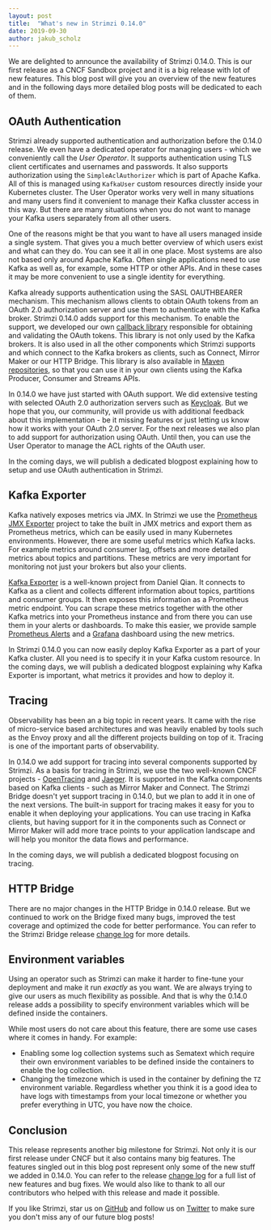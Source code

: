 ```yaml
---
layout: post
title:  "What's new in Strimzi 0.14.0"
date: 2019-09-30
author: jakub_scholz
---
```


We are delighted to announce the availability of Strimzi 0.14.0.
This is our first release as a CNCF Sandbox project and it is a big release with lot of new features.
This blog post will give you an overview of the new features and in the following days more detailed blog posts will be dedicated to each of them.

<!--more-->

## OAuth Authentication

Strimzi already supported authentication and authorization before the 0.14.0 release.
We even have a dedicated operator for managing users - which we conveniently call the _User Operator_.
It supports authentication using TLS client certificates and usernames and passwords.
It also supports authorization using the `SimpleAclAuthorizer` which is part of Apache Kafka.
All of this is managed using `KafkaUser` custom resources directly inside your Kubernetes cluster.
The User Operator works very well in many situations and many users find it convenient to manage their Kafka clusster access in this way.
But there are many situations when you do not want to manage your Kafka users separately from all other users.

One of the reasons might be that you want to have all users managed inside a single system.
That gives you a much better overview of which users exist and what can they do. 
You can see it all in one place.
Most systems are also not based only around Apache Kafka.
Often single applications need to use Kafka as well as, for example, some HTTP or other APIs.
And in these cases it may be more convenient to use a single identity for everything.

Kafka already supports authentication using the SASL OAUTHBEARER mechanism. 
This mechanism allows clients to obtain OAuth tokens from an OAuth 2.0 authorization server and use them to authenticate with the Kafka broker.
Strimzi 0.14.0 adds support for this mechanism.
To enable the support, we developed our own [callback library](https://github.com/strimzi/strimzi-kafka-oauth) responsible for obtaining and validating the OAuth tokens.
This library is not only used by the Kafka brokers.
It is also used in all the other components which Strimzi supports and which connect to the Kafka brokers as clients, such as Connect, Mirror Maker or our HTTP Bridge.
This library is also available in [Maven repositories](https://search.maven.org/artifact/io.strimzi/oauth/0.1.0/pom), so that you can use it in your own clients using the Kafka Producer, Consumer and Streams APIs.

In 0.14.0 we have just started with OAuth support.
We did extensive testing with selected OAuth 2.0 authorization servers such as [Keycloak](https://www.keycloak.org/).
But we hope that you, our community, will provide us with additional feedback about this implementation - be it missing features or just letting us know how it works with your OAuth 2.0 server.
For the next releases we also plan to add support for authorization using OAuth.
Until then, you can use the User Operator to manage the ACL rights of the OAuth user.

In the coming days, we will publish a dedicated blogpost explaining how to setup and use OAuth authentication in Strimzi.

## Kafka Exporter

Kafka natively exposes metrics via JMX.
In Strimzi we use the [Prometheus JMX Exporter](https://github.com/prometheus/jmx_exporter) project to take the built in JMX metrics and export them as Prometheus metrics, which can be easily used in many Kubernetes environments.
However, there are some useful metrics which Kafka lacks.
For example metrics around consumer lag, offsets and more detailed metrics about topics and partitions.
These metrics are very important for monitoring not just your brokers but also your clients.

[Kafka Exporter](https://github.com/danielqsj/kafka_exporter) is a well-known project from Daniel Qian.
It connects to Kafka as a client and collects different information about topics, partitions and consumer groups.
It then exposes this information as a Prometheus metric endpoint.
You can scrape these metrics together with the other Kafka metrics into your Prometheus instance and from there you can use them in your alerts or dashboards.
To make this easier, we provide sample [Prometheus Alerts](https://github.com/strimzi/strimzi-kafka-operator/blob/master/metrics/examples/prometheus/install/prometheus-rules.yaml) and a [Grafana](https://github.com/strimzi/strimzi-kafka-operator/blob/master/metrics/examples/grafana/strimzi-kafka-exporter.json) dashboard using the new metrics.

In Strimzi 0.14.0 you can now easily deploy Kafka Exporter as a part of your Kafka cluster.
All you need is to specify it in your Kafka custom resource.
In the coming days, we will publish a dedicated blogpost explaining why Kafka Exporter is important, what metrics it provides and how to deploy it.

## Tracing

Observability has been an a big topic in recent years.
It came with the rise of micro-service based architectures and was heavily enabled by tools such as the Envoy proxy and all the different projects building on top of it.
Tracing is one of the important parts of observability.

In 0.14.0 we add support for tracing into several components supported by Strimzi.
As a basis for tracing in Strimzi, we use the two well-known CNCF projects - [OpenTracing](https://opentracing.io/docs/overview/what-is-tracing/) and [Jaeger](https://www.jaegertracing.io/).
It is supported in the Kafka components based on Kafka clients - such as Mirror Maker and Connect.
The Strimzi Bridge doesn't yet support tracing in 0.14.0, but we plan to add it in one of the next versions.
The built-in support for tracing makes it easy for you to enable it when deploying your applications.
You can use tracing in Kafka clients, but having support for it in the components such as Connect or Mirror Maker will add more trace points to your application landscape and will help you monitor the data flows and performance.

In the coming days, we will publish a dedicated blogpost focusing on tracing.

## HTTP Bridge

There are no major changes in the HTTP Bridge in 0.14.0 release.
But we continued to work on the Bridge fixed many bugs, improved the test coverage and optimized the code for better performance.
You can refer to the Strimzi Bridge release [change log](https://github.com/strimzi/strimzi-kafka-bridge/releases/tag/0.14.0) for more details.

## Environment variables

Using an operator such as Strimzi can make it harder to fine-tune your deployment and make it run _exactly_ as you want.
We are always trying to give our users as much flexibility as possible.
And that is why the 0.14.0 release adds a possibility to specify environment variables which will be defined inside the containers.

While most users do not care about this feature, there are some use cases where it comes in handy.
For example:

* Enabling some log collection systems such as Sematext which require their own environment variables to be defined inside the containers to enable the log collection.
* Changing the timezone which is used in the container by defining the `TZ` environment variable.
Regardless whether you think it is a good idea to have logs with timestamps from your local timezone or whether you prefer everything in UTC, you have now the choice.

## Conclusion

This release represents another big milestone for Strimzi.
Not only it is our first release under CNCF but it also contains many big features.
The features singled out in this blog post represent only some of the new stuff we added in 0.14.0.
You can refer to the release [change log](https://github.com/strimzi/strimzi-kafka-operator/releases/tag/0.14.0) for a full list of new features and bug fixes.
We would also like to thank to all our contributors who helped with this release and made it possible.

If you like Strimzi, star us on [GitHub](https://github.com/strimzi/strimzi-kafka-operator) and follow us on [Twitter](https://twitter.com/strimziio) to make sure you don't miss any of our future blog posts!
